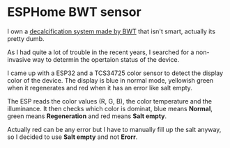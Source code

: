# ESPHome BWT sensor

I own a [decalcification system made by BWT](https://www.bwt.com/de-de/produkte/perlwasseranlagen/aqa-life/) that isn't smart, actually its pretty dumb.

As I had quite a lot of trouble in the recent years, I searched for a non-invasive way to determin the opertaion status of the device.

I came up with a ESP32 and a TCS34725 color sensor to detect the display color of the device.
The display is blue in normal mode, yellowish green when it regenerates and red when it has an error like salt empty.

The ESP reads the color values (R, G, B), the color temperature and the illuminance.
It then checks which color is dominat, blue means **Normal**, green means **Regeneration** and red means **Salt empty**.

Actually red can be any error but I have to manually fill up the salt anyway, so I decided to use **Salt empty** and not **Erorr**.
